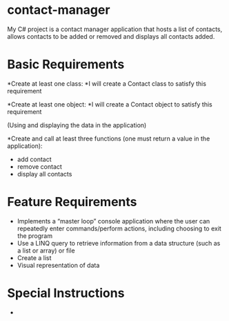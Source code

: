 # contact-manager

My C# project is a contact manager application that hosts a list of contacts, allows contacts to be added or removed and displays all contacts added.

# Basic Requirements

*Create at least one class:
 *I will create a Contact class to satisfy this requirement

*Create at least one object:
 *I will create a Contact object to satisfy this requirement 

(Using and displaying the data in the application)

*Create and call at least three functions (one must return a value in the application):
 * add contact
 * remove contact
 * display all contacts

# Feature Requirements

* Implements a “master loop” console application where the user can repeatedly enter commands/perform actions, including choosing to exit the program
* Use a LINQ query to retrieve information from a data structure (such as a list or array) or file
* Create a list
* Visual representation of data

# Special Instructions

* 